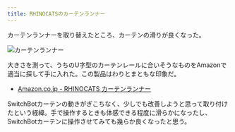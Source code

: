 ```yaml
---
title: RHINOCATSのカーテンランナー
---
```


カーテンランナーを取り替えたところ、カーテンの滑りが良くなった。

![](https://i.imgur.com/fDqiwGYh.jpg "カーテンランナー")

大きさを測って、うちのU字型のカーテンレールに合いそうなものをAmazonで適当に探して手に入れた。この製品はわりとまともな印象だ。

- [Amazon.co.jp - RHINOCATS カーテンランナー](https://www.amazon.co.jp/dp/B07VJ4GWJQ)

SwitchBotカーテンの動きがぎこちなく、少しでも改善しようと思って取り付けたという経緯。手で操作するときも体感できる程度に滑らかになったし、SwitchBotカーテンに操作させてみても幾らか良くなったと思う。
